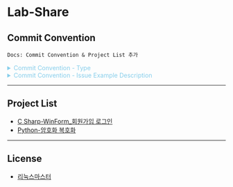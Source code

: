 # Lab-Share
## Commit Convention
`Docs: Commit Convention & Project List 추가`

<details><summary style="color:skyblue">Commit Convention - Type</summary>
<p>
  
> #### Type은 제목의 맨 앞에 위치하며, 가장 앞 글자는 대문자로 작성 (50자 미만 작성 권장)
> #### 커밋에 대한 내용은 보충 설명이 필요할 경우 작성
  
- feat : 새로운 기능 추가
- add : 추가
- fix : (문제가 되는) 버그 수정
- update : (문제가 되지 않는) 내용 수정
- docs : 문서 수정
- style : 코드 포맷팅, 세미콜론 누락, 코드 변경이 없는 경우
- refactor : 코드 리펙토링
- test : 테스트 코드, 리펙토링 테스트 코드 추가
- chore : 빌드 업무 수정, 패키지 매니저 수정
- rename : 파일 및 폴더명 수정, 이동 시
- remove : 파일 및 폴더 삭제 작업
- comment : 필요한 주석 추가 및 변경

</p>
</details>

<details><summary style="color:skyblue">Commit Convention - Issue Example Description</summary>
<p>

- Resolves: #111
- See also: #222, #333

</p>
</details>

- - -

## Project List
- [C Sharp-WinForm_회원가입 로그인](https://github.com/kgyujin/Lab-Share/tree/main/C%20Sharp-WinForm_%ED%9A%8C%EC%9B%90%EA%B0%80%EC%9E%85%20%EB%A1%9C%EA%B7%B8%EC%9D%B8)
- [Python-암호화 복호화](https://github.com/kgyujin/Lab-Share/tree/main/Python%20%EC%95%94%ED%98%B8%ED%99%94%20%EB%B3%B5%ED%98%B8%ED%99%94)

- - -

## License
- [리눅스마스터](https://github.com/kgyujin/Lab-Share/tree/main/License/%EB%A6%AC%EB%88%85%EC%8A%A4%EB%A7%88%EC%8A%A4%ED%84%B0)
